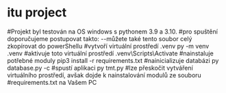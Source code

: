 # itu project
#Projekt byl testován na OS windows s pythonem 3.9 a 3.10.
#pro spuštění doporučujeme postupovat takto: --můžete také tento soubor celý zkopírovat do powerShellu
    #vytvoří virtuální prostředí .venv 
    py -m venv .venv
    #aktivuje toto virtuální prostředí
    .venv\Scripts\Activate
    #nainstaluje potřebné moduly
    pip3 install -r requirements.txt
    #nainicializuje databázi
    py database.py -c 
    #spustí aplikaci
    py tmt.py
#lze přeskočit vytváření virtuálního prostředí, avšak dojde k nainstalování modulů ze souboru #requirements.txt na Vašem PC

